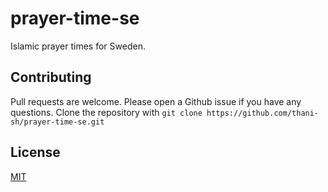 # prayer-time-se

Islamic prayer times for Sweden.

## Contributing

Pull requests are welcome. Please open a Github issue if you have any questions.
Clone the repository with `git clone https://github.com/thani-sh/prayer-time-se.git`

## License

[MIT](https://choosealicense.com/licenses/mit/)
